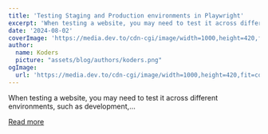 ```yaml
---
title: 'Testing Staging and Production environments in Playwright'
excerpt: 'When testing a website, you may need to test it across different environments, such as development,...'
date: '2024-08-02'
coverImage: 'https://media.dev.to/cdn-cgi/image/width=1000,height=420,fit=cover,gravity=auto,format=auto/https%3A%2F%2Fdev-to-uploads.s3.amazonaws.com%2Fuploads%2Farticles%2Fl9a75j7a3ooz5mjmw3gl.png'
author:
  name: Koders
  picture: "assets/blog/authors/koders.png"
ogImage:
  url: 'https://media.dev.to/cdn-cgi/image/width=1000,height=420,fit=cover,gravity=auto,format=auto/https%3A%2F%2Fdev-to-uploads.s3.amazonaws.com%2Fuploads%2Farticles%2Fl9a75j7a3ooz5mjmw3gl.png'
---
```


When testing a website, you may need to test it across different environments, such as development,...

[Read more](https://dev.to/playwright/testing-staging-and-production-environments-in-playwright-3p8b)
